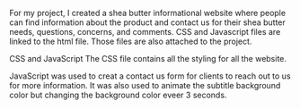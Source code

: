 For my project, I created a shea butter informational website where people can find information about the product and contact us for their shea butter needs, questions, concerns, and comments.
CSS and Javascript files are linked to the html file. Those files are also attached to the project. 

CSS and JavaScript
The CSS file contains all the styling for all the website.

JavaScript was used to creat a contact us form for clients to reach out to us for more information. 
It was also used to animate the subtitle background color but changing the background color eveer 3 seconds. 
